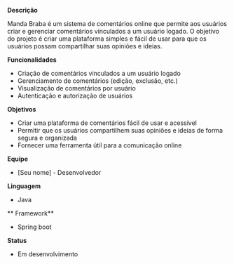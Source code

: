 **Descrição**

Manda Braba é um sistema de comentários online que permite aos usuários criar e gerenciar comentários vinculados a um usuário logado. O objetivo do projeto é criar uma plataforma simples e fácil de usar para que os usuários possam compartilhar suas opiniões e ideias.

**Funcionalidades**

* Criação de comentários vinculados a um usuário logado
* Gerenciamento de comentários (edição, exclusão, etc.)
* Visualização de comentários por usuário
* Autenticação e autorização de usuários

**Objetivos**

* Criar uma plataforma de comentários fácil de usar e acessível
* Permitir que os usuários compartilhem suas opiniões e ideias de forma segura e organizada
* Fornecer uma ferramenta útil para a comunicação online

**Equipe**

* [Seu nome] - Desenvolvedor

**Linguagem**

* Java

** Framework**

* Spring boot

**Status**

* Em desenvolvimento
